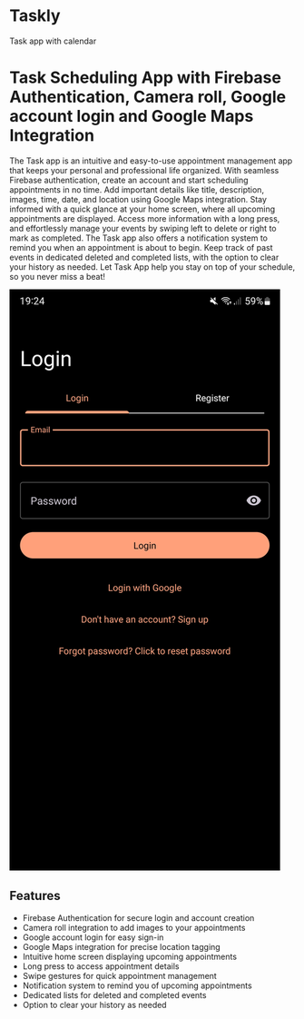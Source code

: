 # Taskly
Task app with calendar
# Task Scheduling App with Firebase Authentication, Camera roll, Google account login and Google Maps Integration

The Task app is an intuitive and easy-to-use appointment management app that keeps your personal and professional life organized. With seamless Firebase authentication, create an account and start scheduling appointments in no time. Add important details like title, description, images, time, date, and location using Google Maps integration. Stay informed with a quick glance at your home screen, where all upcoming appointments are displayed. Access more information with a long press, and effortlessly manage your events by swiping left to delete or right to mark as completed. The Task app also offers a notification system to remind you when an appointment is about to begin. Keep track of past events in dedicated deleted and completed lists, with the option to clear your history as needed. Let Task App help you stay on top of your schedule, so you never miss a beat!

![Task App Home Screen](./images/Screenshot_20230509_192430_Taskly.jpg)

## Features
- Firebase Authentication for secure login and account creation
- Camera roll integration to add images to your appointments
- Google account login for easy sign-in
- Google Maps integration for precise location tagging
- Intuitive home screen displaying upcoming appointments
- Long press to access appointment details
- Swipe gestures for quick appointment management
- Notification system to remind you of upcoming appointments
- Dedicated lists for deleted and completed events
- Option to clear your history as needed


